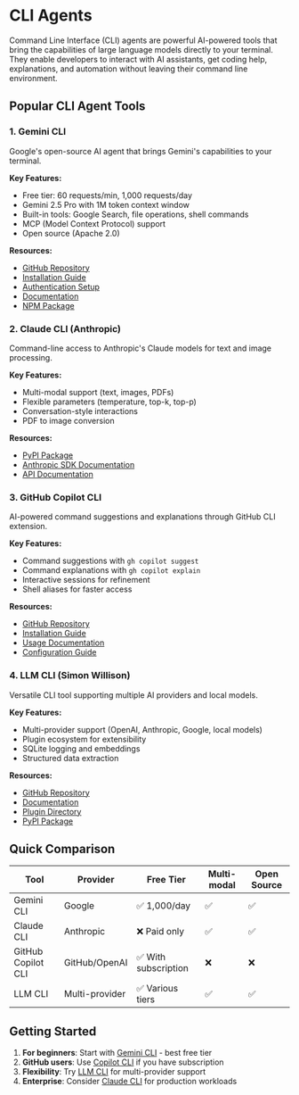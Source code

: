 # CLI Agents

Command Line Interface (CLI) agents are powerful AI-powered tools that bring the capabilities of large language models directly to your terminal. They enable developers to interact with AI assistants, get coding help, explanations, and automation without leaving their command line environment.

## Popular CLI Agent Tools

### 1. Gemini CLI
Google's open-source AI agent that brings Gemini's capabilities to your terminal.

**Key Features:**
- Free tier: 60 requests/min, 1,000 requests/day
- Gemini 2.5 Pro with 1M token context window
- Built-in tools: Google Search, file operations, shell commands
- MCP (Model Context Protocol) support
- Open source (Apache 2.0)

**Resources:**
- [GitHub Repository](https://github.com/google-gemini/gemini-cli)
- [Installation Guide](https://github.com/google-gemini/gemini-cli#installation)
- [Authentication Setup](https://github.com/google-gemini/gemini-cli/blob/main/docs/cli/authentication.md)
- [Documentation](https://github.com/google-gemini/gemini-cli/blob/main/docs/cli/index.md)
- [NPM Package](https://www.npmjs.com/package/@google/gemini-cli)

### 2. Claude CLI (Anthropic)
Command-line access to Anthropic's Claude models for text and image processing.

**Key Features:**
- Multi-modal support (text, images, PDFs)
- Flexible parameters (temperature, top-k, top-p)
- Conversation-style interactions
- PDF to image conversion

**Resources:**
- [PyPI Package](https://pypi.org/project/anthropic-cli/)
- [Anthropic SDK Documentation](https://github.com/anthropics/anthropic-sdk-typescript)
- [API Documentation](https://docs.anthropic.com/)

### 3. GitHub Copilot CLI
AI-powered command suggestions and explanations through GitHub CLI extension.

**Key Features:**
- Command suggestions with `gh copilot suggest`
- Command explanations with `gh copilot explain`
- Interactive sessions for refinement
- Shell aliases for faster access

**Resources:**
- [GitHub Repository](https://github.com/github/gh-copilot)
- [Installation Guide](https://docs.github.com/en/copilot/github-copilot-in-the-cli/installing-github-copilot-in-the-cli)
- [Usage Documentation](https://docs.github.com/en/copilot/using-github-copilot/using-github-copilot-in-the-command-line)
- [Configuration Guide](https://docs.github.com/en/copilot/github-copilot-in-the-cli/configuring-github-copilot-in-the-cli)

### 4. LLM CLI (Simon Willison)
Versatile CLI tool supporting multiple AI providers and local models.

**Key Features:**
- Multi-provider support (OpenAI, Anthropic, Google, local models)
- Plugin ecosystem for extensibility
- SQLite logging and embeddings
- Structured data extraction

**Resources:**
- [GitHub Repository](https://github.com/simonw/llm)
- [Documentation](https://llm.datasette.io/)
- [Plugin Directory](https://llm.datasette.io/en/stable/plugins/directory.html)
- [PyPI Package](https://pypi.org/project/llm/)

## Quick Comparison

| Tool | Provider | Free Tier | Multi-modal | Open Source |
|------|----------|-----------|-------------|-------------|
| Gemini CLI | Google | ✅ 1,000/day | ✅ | ✅ |
| Claude CLI | Anthropic | ❌ Paid only | ✅ | ✅ |
| GitHub Copilot CLI | GitHub/OpenAI | ✅ With subscription | ❌ | ❌ |
| LLM CLI | Multi-provider | ✅ Various tiers | ✅ | ✅ |

## Getting Started

1. **For beginners**: Start with [Gemini CLI](https://github.com/google-gemini/gemini-cli) - best free tier
2. **GitHub users**: Use [Copilot CLI](https://github.com/github/gh-copilot) if you have subscription
3. **Flexibility**: Try [LLM CLI](https://github.com/simonw/llm) for multi-provider support
4. **Enterprise**: Consider [Claude CLI](https://pypi.org/project/anthropic-cli/) for production workloads
